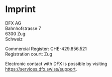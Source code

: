 # Imprint

DFX AG  
Bahnhofstrasse 7  
6300 Zug  
Schweiz

Commercial Register: CHE-429.856.521  
Registration court: Zug

Electronic contact with DFX is possible by visiting https://services.dfx.swiss/support.
